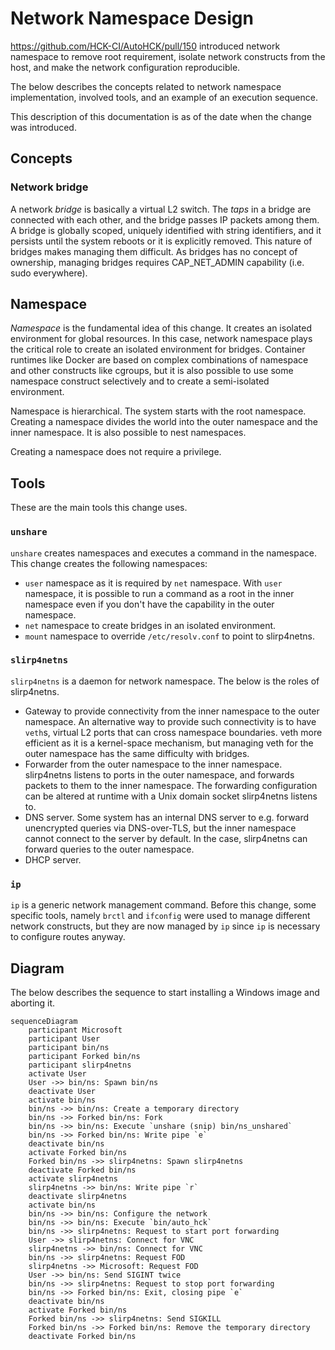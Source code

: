 # Network Namespace Design

https://github.com/HCK-CI/AutoHCK/pull/150 introduced network namespace to remove root requirement, isolate network constructs from the host, and make the network configuration reproducible.

The below describes the concepts related to network namespace implementation, involved tools, and an example of an execution sequence.

This description of this documentation is as of the date when the change was introduced.

## Concepts

### Network bridge

A network _bridge_ is basically a virtual L2 switch. The _taps_ in a bridge are connected with each other, and the bridge passes IP packets among them.
A bridge is globally scoped, uniquely identified with string identifiers, and it persists until the system reboots or it is explicitly removed. This nature of bridges makes managing them difficult.
As bridges has no concept of ownership, managing bridges requires CAP_NET_ADMIN capability (i.e. sudo everywhere).

## Namespace

_Namespace_ is the fundamental idea of this change. It creates an isolated environment for global resources. In this case, network namespace plays the critical role to create an isolated environment for bridges. Container runtimes like Docker are based on complex combinations of namespace and other constructs like cgroups, but it is also possible to use some namespace construct selectively and to create a semi-isolated environment.

Namespace is hierarchical. The system starts with the root namespace. Creating a namespace divides the world into the outer namespace and the inner namespace. It is also possible to nest namespaces.

Creating a namespace does not require a privilege.

## Tools

These are the main tools this change uses.

### `unshare`

`unshare` creates namespaces and executes a command in the namespace. This change creates the following namespaces:
- `user` namespace as it is required by `net` namespace. With `user` namespace, it is possible to run a command as a root in the inner namespace even if you don't have the capability in the outer namespace.
- `net` namespace to create bridges in an isolated environment.
- `mount` namespace to override `/etc/resolv.conf` to point to slirp4netns.

### `slirp4netns`

`slirp4netns` is a daemon for network namespace. The below is the roles of slirp4netns.

- Gateway to provide connectivity from the inner namespace to the outer namespace. An alternative way to provide such connectivity is to have `veth`s, virtual L2 ports that can cross namespace boundaries. veth more efficient as it is a kernel-space mechanism, but managing veth for the outer namespace has the same difficulty with bridges. 
- Forwarder from the outer namespace to the inner namespace. slirp4netns listens to ports in the outer namespace, and forwards packets to them to the inner namespace. The forwarding configuration can be altered at runtime with a Unix domain socket slirp4netns listens to.
- DNS server. Some system has an internal DNS server to e.g. forward unencrypted queries via DNS-over-TLS, but the inner namespace cannot connect to the server by default. In the case, slirp4netns can forward queries to the outer namespace.
- DHCP server.

### `ip`

`ip` is a generic network management command. Before this change, some specific tools, namely `brctl` and `ifconfig` were used to manage different network constructs, but they are now managed by `ip` since `ip` is necessary to configure routes anyway.

## Diagram

The below describes the sequence to start installing a Windows image and aborting it.

```mermaid
sequenceDiagram
    participant Microsoft
    participant User
    participant bin/ns
    participant Forked bin/ns
    participant slirp4netns
    activate User
    User ->> bin/ns: Spawn bin/ns
    deactivate User
    activate bin/ns
    bin/ns ->> bin/ns: Create a temporary directory
    bin/ns ->> Forked bin/ns: Fork
    bin/ns ->> bin/ns: Execute `unshare (snip) bin/ns_unshared`
    bin/ns ->> Forked bin/ns: Write pipe `e`
    deactivate bin/ns
    activate Forked bin/ns
    Forked bin/ns ->> slirp4netns: Spawn slirp4netns
    deactivate Forked bin/ns
    activate slirp4netns
    slirp4netns ->> bin/ns: Write pipe `r`
    deactivate slirp4netns
    activate bin/ns
    bin/ns ->> bin/ns: Configure the network
    bin/ns ->> bin/ns: Execute `bin/auto_hck`
    bin/ns ->> slirp4netns: Request to start port forwarding
    User ->> slirp4netns: Connect for VNC
    slirp4netns ->> bin/ns: Connect for VNC
    bin/ns ->> slirp4netns: Request FOD
    slirp4netns ->> Microsoft: Request FOD
    User ->> bin/ns: Send SIGINT twice
    bin/ns ->> slirp4netns: Request to stop port forwarding
    bin/ns ->> Forked bin/ns: Exit, closing pipe `e`
    deactivate bin/ns
    activate Forked bin/ns
    Forked bin/ns ->> slirp4netns: Send SIGKILL
    Forked bin/ns ->> Forked bin/ns: Remove the temporary directory
    deactivate Forked bin/ns
```
